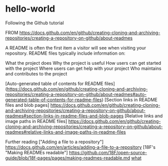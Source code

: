# hello-world
Following the Github tutorial

FROM
https://docs.github.com/en/github/creating-cloning-and-archiving-repositories/creating-a-repository-on-github/about-readmes


A README is often the first item a visitor will see when visiting your repository. README files typically include information on:

What the project does
Why the project is useful
How users can get started with the project
Where users can get help with your project
Who maintains and contributes to the project

[Auto-generated table of contents for README files]
  (https://docs.github.com/en/github/creating-cloning-and-archiving-repositories/creating-a-repository-on-github/about-readmes#auto-generated-table-of-contents-for-readme-files)
[Section links in README files and blob pages]
  https://docs.github.com/en/github/creating-cloning-and-archiving-repositories/creating-a-repository-on-github/about-readmes#section-links-in-readme-files-and-blob-pages
[Relative links and image paths in README files]
  https://docs.github.com/en/github/creating-cloning-and-archiving-repositories/creating-a-repository-on-github/about-readmes#relative-links-and-image-paths-in-readme-files

Further reading
["Adding a file to a repository"]
  https://docs.github.com/en/articles/adding-a-file-to-a-repository
[18F's "Making READMEs readable"]
  https://github.com/18F/open-source-guide/blob/18f-pages/pages/making-readmes-readable.md
[what](getcomics.info)
